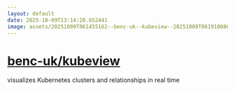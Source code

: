 ```yaml
---
layout: default
date: 2025-10-09T13:14:20.652441
image: assets/20251009T061455162--benc-uk--kubeview--20251009T061910086--cropped.png
---
```


# [benc-uk/kubeview](https://github.com/benc-uk/kubeview)

visualizes Kubernetes clusters and relationships in real time

